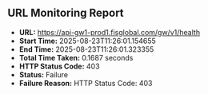 ## URL Monitoring Report

- **URL:** https://api-gw1-prod1.fisglobal.com/gw/v1/health
- **Start Time:** 2025-08-23T11:26:01.154655
- **End Time:** 2025-08-23T11:26:01.323355
- **Total Time Taken:** 0.1687 seconds
- **HTTP Status Code:** 403
- **Status:** Failure
- **Failure Reason:** HTTP Status Code: 403
